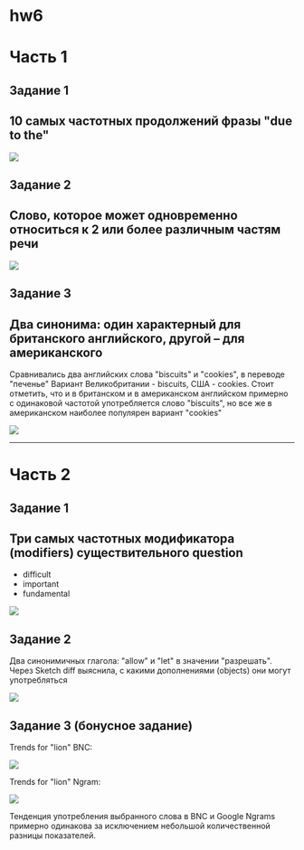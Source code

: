 # hw6

# Часть 1

## Задание 1 
## 10 самых частотных продолжений фразы "due to the"

![](https://pp.userapi.com/c831308/v831308099/cf0c4/kiVgvvrU6aU.jpg)

## Задание 2 
## Слово, которое может одновременно относиться к 2 или более различным частям речи

![](https://pp.userapi.com/c831308/v831308099/cf0cd/7Zki74xFUbM.jpg)

## Задание 3 
## Два синонима: один характерный для британского английского, другой – для американского

Сравнивались два английских слова "biscuits" и "cookies", в переводе "печенье" Вариант Великобритании - biscuits, США - cookies. Стоит отметить, что и в британском и в американском английском примерно с одинаковой частотой употребляется слово "biscuits", но все же в американском наиболее популярен вариант "cookies"

![](https://pp.userapi.com/c831308/v831308099/cf0d6/whdN62vFyQI.jpg)

***

# Часть 2

## Задание 1
## Три самых частотных модификатора (modifiers) существительного question

- difficult
- important
- fundamental

![](https://pp.userapi.com/c831308/v831308099/cf0df/vlAiU_x_eII.jpg)
## Задание 2

Два синонимичных глагола: "allow" и "let" в значении "разрешать". Через Sketch diff выяснила, с какими дополнениями (objects) они могут употребляться

![](https://pp.userapi.com/c831308/v831308099/cf0e6/sUDw226nwpI.jpg)

## Задание 3 (бонусное задание)

Trends for "lion" BNC:

![](https://pp.userapi.com/c831308/v831308099/cf0ed/lCEFEB5io6c.jpg)

Trends for "lion" Ngram:

![](https://pp.userapi.com/c831308/v831308099/cf0f6/xibcIRBcRUA.jpg)

Тенденция употребления выбранного слова в BNC и Google Ngrams примерно одинакова за исключением небольшой количественной разницы показателей.
